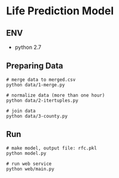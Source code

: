 # Life Prediction Model

## ENV

- python 2.7

## Preparing Data

```shell
# merge data to merged.csv
python data/1-merge.py

# normalize data (more than one hour)
python data/2-itertuples.py

# join data
python data/3-county.py
```

## Run

```shell
# make model, output file: rfc.pkl
python model.py

# run web service
python web/main.py
```
